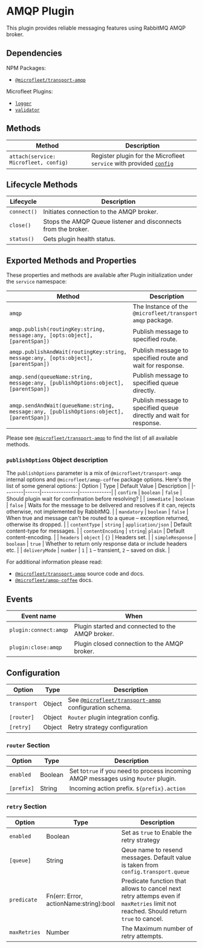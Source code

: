 # AMQP Plugin

This plugin provides reliable messaging features using RabbitMQ AMQP broker.

## Dependencies

NPM Packages:

* [`@microfleet/transport-amqp`](https://github.com/microfleet/transport-amqp)

Microfleet Plugins:

* [`logger`](./logger.md)
* [`validator`](./validator.md)

## Methods

| Method | Description |
|--------|-------------|
| `attach(service: Microfleet, config)` | Register plugin for the Microfleet `service` with provided [`config`](#configuration)|

## Lifecycle Methods

| Lifecycle      | Description        |
|----------------|---------------------|
| `connect()`    | Initiates connection to the AMQP broker. |
| `close()`      | Stops the AMQP Queue listener and disconnects from the broker.   |
| `status()`     | Gets plugin health status.  |

## Exported Methods and Properties

These properties and methods are available after Plugin initialization under the `service` namespace:

| Method | Description |
|--------|-------------|
| `amqp` | The Instance of the `@microfleet/transport-amqp` package. |
| `amqp.publish(routingKey:string, message:any, [opts:object], [parentSpan])` | Publish message to specified route. |
| `amqp.publishAndWait(routingKey:string, message:any, [opts:object], [parentSpan])` | Publish message to specified route and wait for response. |
| `amqp.send(queueName:string, message:any, [publishOptions:object], [parentSpan])` | Publish message to specified queue directly. |
| `amqp.sendAndWait(queueName:string, message:any, [publishOptions:object], [parentSpan])` | Publish message to specified queue directly and wait for response.  |

Please see [`@microfleet/transport-amqp`](https://github.com/microfleet/transport-amqp) to find the list of all available methods.

### `publishOptions` Object description

The `publishOptions` parameter is a mix of `@microfleet/transport-amqp` internal options and `@microfleet/amqp-coffee` package options.
Here's the list of some general options:
| Option | Type | Default Value | Description |
|--------|------|---------------|-------------|
| `confirm` | `boolean` | `false` | Should plugin wait for confirmation before resolving? |
| `immediate` | `boolean` |  `false` | Waits for the message to be delivered and resolves if it can, rejects otherwise, not implemented by RabbitMQ. |
| `mandatory` | `boolean` | `false` | When true and message can't be routed to a queue – exception returned, otherwise its dropped. |
| `contentType` | `string` | `application/json` | Default content-type for messages. |
| `contentEncoding` | `string`| `plain` | Default content-encoding. |
| `headers` | `object` | `{}` | Headers set. |
| `simpleResponse` | `boolean` | `true` | Whether to return only response data or include headers etc. |
| `deliveryMode` | `number` | `1` | `1` – transient, `2` – saved on disk. |

For additional information please read:

* [`@microfleet/transport-amqp`](https://github.com/microfleet/transport-amqp)  source code and docs.
* [`@microfleet/amqp-coffee`](https://github.com/microfleet/amqp-coffee#connectionpublishexchange-routingkey-data-publishoptions-callback) docs.

## Events

| Event name | When  |
|------------|-------|
| `plugin:connect:amqp` | Plugin started and connected to the AMQP broker. |
| `plugin:close:amqp` | Plugin closed connection to the AMQP broker. |

## Configuration

| Option | Type | Description |
|--------|------|-------------|
| `transport` | Object | See [`@microfleet/transport-amqp`](https://github.com/microfleet/transport-amqp/blob/master/src/schema.js) configuration schema. |
| `[router]` | Object | `Router` plugin integration config. |
| `[retry]`  | Object | Retry strategy configuration |

### `router` Section

| Option | Type | Description |
|--------|------|-------------|
| `enabled` | Boolean | Set to`true` if you need to process incoming AMQP messages using `Router` plugin.|
| `[prefix]` | String | Incoming action prefix. `${prefix}.action` |

### `retry` Section

| Option | Type | Description |
|--------|------|-------------|
| `enabled` | Boolean | Set as `true` to Enable the retry strategy |
| `[queue]` | String | Qeue name to resend messages. Default value is taken from `config.transport.queue` |
| `predicate`| Fn(err: Error, actionName:string):bool | Predicate function that allows to cancel next retry attemps even if `maxRetries` limit not reached. Should return `true` to cancel. |
| `maxRetries` | Number | The Maximum number of retry attempts. |
